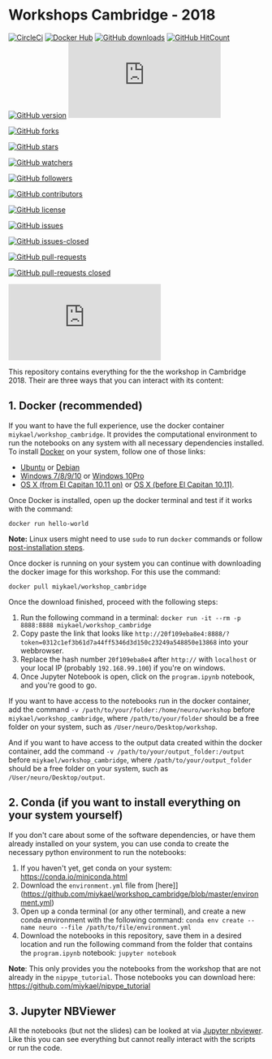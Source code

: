 # Workshops Cambridge - 2018


[![CircleCi](https://img.shields.io/circleci/project/miykael/workshop_cambridge/master.svg?maxAge=2592000)](https://circleci.com/gh/miykael/workshop_cambridge/tree/master)
[![Docker Hub](https://img.shields.io/docker/pulls/miykael/workshop_cambridge.svg?maxAge=2592000)](https://hub.docker.com/r/miykael/workshop_cambridge/)
[![GitHub downloads](https://img.shields.io/github/downloads/miykael/workshop_cambridge/StrapDown.js/total.svg)](https://github.com/miykael/workshop_cambridge/StrapDown.js/releases/)
[![GitHub HitCount](http://hits.dwyl.io/miykael/workshop_cambridge/nipype_tutorial.svg)](http://hits.dwyl.io/miykael/workshop_cambridge/nipype_tutorial)
[![GitHub version](https://badge.fury.io/gh/miykael%2FStrapDown.js.svg)](https://github.com/miykael/workshop_cambridge/StrapDown.js)
[![Google Analytics](https://ga-beacon.appspot.com/UA-XXXXXXXX-XX/github.com/miykael/workshop_cambridge/badges/README.md)](https://github.com/miykael/workshop_cambridge/badges/)

[![GitHub forks](https://img.shields.io/github/forks/miykael/StrapDown.js.svg?style=social&label=Fork&maxAge=2592000)](https://github.com/Naereen/StrapDown.js/network/)

[![GitHub stars](https://img.shields.io/github/stars/miykael/StrapDown.js.svg?style=social&label=Star&maxAge=2592000)](https://github.com/Naereen/StrapDown.js/stargazers/)

[![GitHub watchers](https://img.shields.io/github/watchers/miykael/StrapDown.js.svg?style=social&label=Watch&maxAge=2592000)](https://github.com/Naereen/StrapDown.js/watchers/)

[![GitHub followers](https://img.shields.io/github/followers/miykael.svg?style=social&label=Follow&maxAge=2592000)](https://github.com/miykael?tab=followers)

[![GitHub contributors](https://img.shields.io/github/contributors/miykael/workshop_cambridge/StrapDown.js.svg)](https://github.com/miykael/workshop_cambridge/StrapDown.js/graphs/contributors/)


[![GitHub license](https://img.shields.io/github/license/miykael/workshop_cambridge/StrapDown.js.svg)](https://github.com/miykael/workshop_cambridge/StrapDown.js/blob/master/LICENSE)


[![GitHub issues](https://img.shields.io/github/issues/miykael/workshop_cambridge/StrapDown.js.svg)](https://github.com/Naereen/StrapDown.js/issues/)

[![GitHub issues-closed](https://img.shields.io/github/issues-closed/miykael/workshop_cambridge/StrapDown.js.svg)](https://github.com/Naereen/StrapDown.js/issues?q=is%3Aissue+is%3Aclosed)

[![GitHub pull-requests](https://img.shields.io/github/issues-pr/miykael/workshop_cambridge/StrapDown.js.svg)](https://github.com/Naereen/StrapDown.js/pull/)

[![GitHub pull-requests closed](https://img.shields.io/github/issues-pr-closed/miykael/workshop_cambridge/StrapDown.js.svg)](https://github.com/Naereen/StrapDown.js/pull/)

[![GitHub size](https://badge-size.herokuapp.com/miykael/workshop_cambridge/StrapDown.js/master/strapdown.min.js)](https://github.com/Naereen/StrapDown.js/blob/master/strapdown.min.js)





This repository contains everything for the the workshop in Cambridge 2018. Their are three ways that you can interact with its content:

## 1. Docker (recommended)

If you want to have the full experience, use the docker container `miykael/workshop_cambridge`. It provides the computational environment to run the notebooks on any system with all necessary dependencies installed. To install [Docker](https://www.docker.com/) on your system, follow one of those links:

 - [Ubuntu](https://docs.docker.com/engine/installation/linux/ubuntu/) or [Debian](https://docs.docker.com/engine/installation/linux/docker-ce/debian/)
 - [Windows 7/8/9/10](https://docs.docker.com/toolbox/toolbox_install_windows/) or [Windows 10Pro](https://docs.docker.com/docker-for-windows/install/)
 - [OS X (from El Capitan 10.11 on)](https://docs.docker.com/docker-for-mac/install/) or [OS X (before El Capitan 10.11)](https://docs.docker.com/toolbox/toolbox_install_mac/).

Once Docker is installed, open up the docker terminal and test if it works with the command:

    docker run hello-world

**Note:** Linux users might need to use ``sudo`` to run ``docker`` commands or follow [post-installation steps](https://docs.docker.com/engine/installation/linux/linux-postinstall/).

Once docker is running on your system you can continue with downloading the docker image for this workshop. For this use the command:

`docker pull miykael/workshop_cambridge`

Once the download finished, proceed with the following steps:

1. Run the following command in a terminal: ```docker run -it --rm -p 8888:8888 miykael/workshop_cambridge```
1. Copy paste the link that looks like ```http://20f109eba8e4:8888/?token=0312c1ef3b61d7a44ff5346d3d150c23249a548850e13868``` into your webbrowser.
1. Replace the hash number ```20f109eba8e4``` after `http://` with `localhost` or your local IP (probably `192.168.99.100`) if you're on windows.
1. Once Jupyter Notebook is open, click on the `program.ipynb` notebook, and you're good to go.

If you want to have access to the notebooks run in the docker container, add the command `-v /path/to/your/folder:/home/neuro/workshop` before `miykael/workshop_cambridge`, where `/path/to/your/folder` should be a free folder on your system, such as `/User/neuro/Desktop/workshop`.

And if you want to have access to the output data created within the docker container, add the command  `-v /path/to/your/output_folder:/output` before `miykael/workshop_cambridge`, where `/path/to/your/output_folder` should be a free folder on your system, such as `/User/neuro/Desktop/output`.


## 2. Conda (if you want to install everything on your system yourself)

If you don't care about some of the software dependencies, or have them already installed on your system, you can use conda to create the necessary python environment to run the notebooks:

1. If you haven't yet, get conda on your system: https://conda.io/miniconda.html
2. Download the `environment.yml` file from [here]](https://github.com/miykael/workshop_cambridge/blob/master/environment.yml)
3. Open up a conda terminal (or any other terminal), and create a new conda environment with the following command: `conda env create --name neuro --file /path/to/file/environment.yml`
4. Download the notebooks in this repository, save them in a desired location and run the following command from the folder that contains the `program.ipynb` notebook: `jupyter notebook`

**Note**: This only provides you the notebooks from the workshop that are not already in the `nipype_tutorial`. Those notebooks you can download here: https://github.com/miykael/nipype_tutorial


## 3. Jupyter NBViewer

All the notebooks (but not the slides) can be looked at via [Jupyter nbviewer](https://nbviewer.jupyter.org/github/miykael/workshop_mumbai/blob/master/program.ipynb). Like this you can see everything but cannot really interact with the scripts or run the code.

